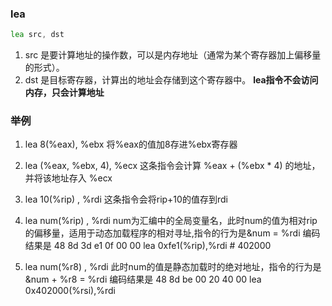 ### lea
```asm
lea src, dst
```
1. src 是要计算地址的操作数，可以是内存地址（通常为某个寄存器加上偏移量的形式）。
2. dst 是目标寄存器，计算出的地址会存储到这个寄存器中。
**lea指令不会访问内存，只会计算地址**

### 举例
1. lea 8(%eax), %ebx
将%eax的值加8存进%ebx寄存器

2. lea (%eax, %ebx, 4), %ecx
这条指令会计算 %eax + (%ebx * 4) 的地址，并将该地址存入 %ecx

3. lea 10(%rip) , %rdi
这条指令会将rip+10的值存到rdi

4. lea num(%rip) , %rdi
num为汇编中的全局变量名，此时num的值为相对rip的偏移量，适用于动态加载程序的相对寻址,指令的行为是&num = %rdi
编码结果是
48 8d 3d e1 0f 00 00    lea    0xfe1(%rip),%rdi        # 402000 <num>

5. lea num(%r8) , %rdi
此时num的值是静态加载时的绝对地址，指令的行为是&num + %r8 = %rdi
编码结果是
48 8d be 00 20 40 00    lea    0x402000(%rsi),%rdi